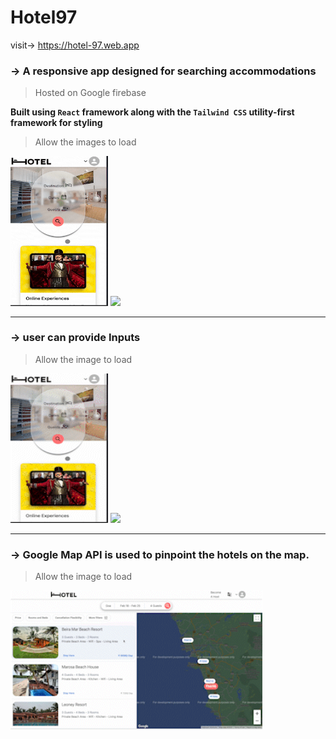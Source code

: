 # Hotel97

visit-> https://hotel-97.web.app

### →  A responsive app designed for searching accommodations
> Hosted on Google firebase

**Built using `React` framework along with the `Tailwind CSS` utility-first framework for styling**



> Allow the images to load


<span>  <img src="https://github.com/MNaushad97/Hotel97/blob/main/src/images/hotelMobileHome.gif"  width="156" height="239.28" />  </span>
<img src="https://github.com/MNaushad97/Hotel97/blob/main/src/images/hotelWebHome.gif" width="403" />






-----------------------------------------------------------------------------------------------------------------------------------------------------------

### →  user can provide Inputs

> Allow the image to load

<span>  <img src="https://github.com/MNaushad97/Hotel97/blob/main/src/images/hotelMobileInput.gif"  width="156" height="239.28" />  </span>
<img src="https://github.com/MNaushad97/Hotel97/blob/main/src/images/hotelWebInput.gif" width="403" />

-----------------------------------------------------------------------------------------------------------------------------------------------------------

### →  Google Map API is used to pinpoint the hotels on the map.

> Allow the image to load

 <img src="https://github.com/MNaushad97/Hotel97/blob/main/src/images/hotelWebMap.gif" width="403" height="223" />









